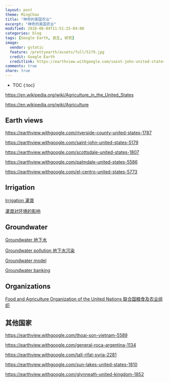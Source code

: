 ```yaml
---
layout: post
theme: MingChao
title: "神奇的美国农业"
excerpt: "神奇的美国农业"
modified: 2018-08-04T11:51:25-04:00
categories: blog
tags: [Google Earth, 民生, 研究]
image:
  vendor: gstatic
  feature: /prettyearth/assets/full/5179.jpg
  credit: Google Earth
  creditlink: https://earthview.withgoogle.com/saint-john-united-states-5179
comments: true
share: true
---
```


* TOC
{:toc}

https://en.wikipedia.org/wiki/Agriculture_in_the_United_States

https://en.wikipedia.org/wiki/Agriculture

## Earth views

https://earthview.withgoogle.com/riverside-county-united-states-1787

https://earthview.withgoogle.com/saint-john-united-states-5179

https://earthview.withgoogle.com/scottsdale-united-states-1807

https://earthview.withgoogle.com/palmdale-united-states-5586

https://earthview.withgoogle.com/el-centro-united-states-5773

## Irrigation

[Irrigation 灌溉](https://en.wikipedia.org/wiki/Irrigation)

[灌溉对环境的影响](https://en.wikipedia.org/wiki/Environmental_impact_of_irrigation)

## Groundwater

[Groundwater 地下水](https://en.wikipedia.org/wiki/Groundwater)

[Groundwater pollution 地下水污染](https://en.wikipedia.org/wiki/Groundwater_pollution)

[Groundwater model](https://en.wikipedia.org/wiki/Groundwater_model)

[Groundwater banking](https://en.wikipedia.org/wiki/Groundwater_banking)

## Organizations

[Food and Agriculture Organization of the United Nations 联合国粮食及农业组织](https://en.wikipedia.org/wiki/Food_and_Agriculture_Organization)

## 其他国家

https://earthview.withgoogle.com/thoai-son-vietnam-5589

https://earthview.withgoogle.com/general-roca-argentina-1134

https://earthview.withgoogle.com/tall-rifat-syria-2281

https://earthview.withgoogle.com/sun-lakes-united-states-1810

https://earthview.withgoogle.com/glynneath-united-kingdom-1852